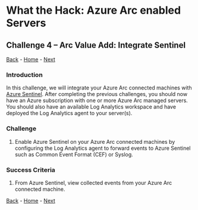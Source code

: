 # What the Hack: Azure Arc enabled Servers 

## Challenge 4 – Arc Value Add: Integrate Sentinel
[Back](challenge03.md) - [Home](../readme.md) - [Next](challenge05.md)

### Introduction

In this challenge, we will integrate your Azure Arc connected machines with [Azure Sentinel](https://docs.microsoft.com/en-us/azure/sentinel/overview). After completing the previous challenges, you should now have an Azure subscription with one or more Azure Arc managed servers. You should also have an available Log Analytics workspace and have deployed the Log Analytics agent to your server(s).

### Challenge

1. Enable Azure Sentinel on your Azure Arc connected machines by configuring the Log Analytics agent to forward events to Azure Sentinel such as Common Event Format (CEF) or Syslog.

### Success Criteria

1. From Azure Sentinel, view collected events from your Azure Arc connected machine.

[Back](challenge03.md) - [Home](../readme.md) - [Next](challenge05.md)
